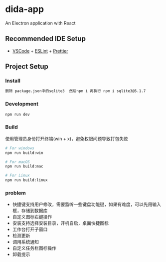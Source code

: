 # dida-app

An Electron application with React

## Recommended IDE Setup

- [VSCode](https://code.visualstudio.com/) + [ESLint](https://marketplace.visualstudio.com/items?itemName=dbaeumer.vscode-eslint) + [Prettier](https://marketplace.visualstudio.com/items?itemName=esbenp.prettier-vscode)

## Project Setup

### Install

```bash
删除 package.json中的sqlite3  然后npm i 再执行 npm i sqlite3@5.1.7
```

### Development

```bash
npm run dev
```

### Build

使用管理员身份打开终端(win + x)，避免权限问题导致打包失败

```bash
# For windows
npm run build:win

# For macOS
npm run build:mac

# For Linux
npm run build:linux
```

### problem

- 快捷键支持用户修改，需要监听一些键盘功能键，如果有难度，可以先用输入框，存储到数据库
- 自定义图标右键操作
- 安装支持选择安装目录，开机自启，桌面快捷图标
- 工作台打开子窗口
- 检测更新
- 调用系统通知
- 自定义任务栏图标操作
- 卸载提示
